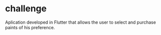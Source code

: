 # challenge
Aplication developed in Flutter that allows the user to select and purchase paints of his preference.
